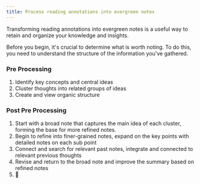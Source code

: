 ```yaml
---
title: Process reading annotations into evergreen notes
---
```

Transforming reading annotations into evergreen notes is a useful way to retain and organize your knowledge and insights.

Before you begin, it's crucial to determine what is worth noting. To do this, you need to understand the structure of the information you've gathered.

### Pre Processing
1. Identify key concepts and central ideas
2. Cluster thoughts into related groups of ideas
3. Create and view organic structure

### Post Pre Processing 
1. Start with a broad note that captures the main idea of each cluster, forming the base for more refined notes.
2. Begin to refine into finer-grained notes, expand on the key points with detailed notes on each sub point
3. Connect and search for relevant past notes, integrate and connected to relevant previous thoughts
4. Revise and return to the broad note and improve the summary based on refined notes
5. 🔁
